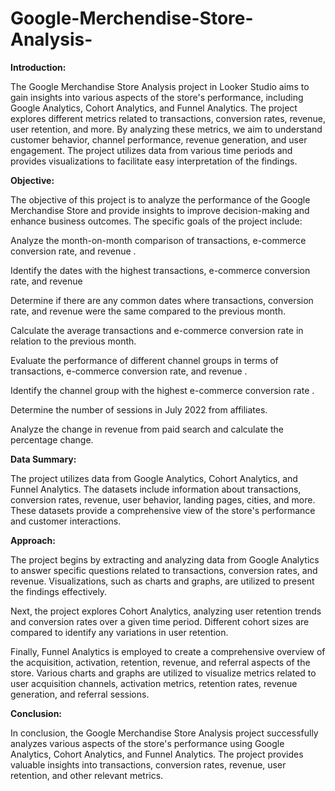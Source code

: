 # Google-Merchendise-Store-Analysis-
**Introduction:**

The Google Merchandise Store Analysis project in Looker Studio aims to gain insights into various aspects of the store's performance, including Google Analytics, Cohort Analytics, and Funnel Analytics. The project explores different metrics related to transactions, conversion rates, revenue, user retention, and more. By analyzing these metrics, we aim to understand customer behavior, channel performance, revenue generation, and user engagement. The project utilizes data from various time periods and provides visualizations to facilitate easy interpretation of the findings.

**Objective:**

The objective of this project is to analyze the performance of the Google Merchandise Store and provide insights to improve decision-making and enhance business outcomes. The specific goals of the project include:

Analyze the month-on-month comparison of transactions, e-commerce conversion rate, and revenue .

Identify the dates with the highest transactions, e-commerce conversion rate, and revenue 

Determine if there are any common dates where transactions, conversion rate, and revenue were the same compared to the previous month.

Calculate the average transactions and e-commerce conversion rate in relation to the previous month.

Evaluate the performance of different channel groups in terms of transactions, e-commerce conversion rate, and revenue .

Identify the channel group with the highest e-commerce conversion rate .

Determine the number of sessions in July 2022 from affiliates.

Analyze the change in revenue from paid search and calculate the percentage change.

**Data Summary:**

The project utilizes data from Google Analytics, Cohort Analytics, and Funnel Analytics. The datasets include information about transactions, conversion rates, revenue, user behavior, landing pages, cities, and more. These datasets provide a comprehensive view of the store's performance and customer interactions.

**Approach:**

The project begins by extracting and analyzing data from Google Analytics to answer specific questions related to transactions, conversion rates, and revenue. Visualizations, such as charts and graphs, are utilized to present the findings effectively.

Next, the project explores Cohort Analytics, analyzing user retention trends and conversion rates over a given time period. Different cohort sizes are compared to identify any variations in user retention.

Finally, Funnel Analytics is employed to create a comprehensive overview of the acquisition, activation, retention, revenue, and referral aspects of the store. Various charts and graphs are utilized to visualize metrics related to user acquisition channels, activation metrics, retention rates, revenue generation, and referral sessions.

**Conclusion:**

In conclusion, the Google Merchandise Store Analysis project successfully analyzes various aspects of the store's performance using Google Analytics, Cohort Analytics, and Funnel Analytics. The project provides valuable insights into transactions, conversion rates, revenue, user retention, and other relevant metrics.

